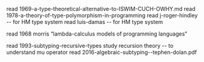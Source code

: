 read 1969-a-type-theoretical-alternative-to-ISWIM-CUCH-OWHY.md
read 1978-a-theory-of-type-polymorphism-in-programming
read j-roger-hindley -- for HM type system
read luis-damas -- for HM type system

read 1968 morris “lambda-calculus models of programming languages”

read 1993-subtyping-recursive-types
study recursion theory -- to understand mu operator
read 2016-algebraic-subtyping--tephen-dolan.pdf
